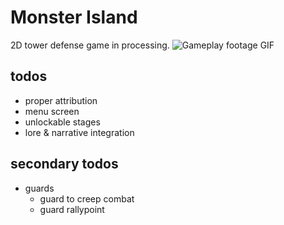 Monster Island
=============
2D tower defense game in processing.
![Gameplay footage GIF](http://gph.is/2pCw3XK)

## todos

* proper attribution
* menu screen
* unlockable stages
* lore & narrative integration

## secondary todos

* guards
    * guard to creep combat
    * guard rallypoint
